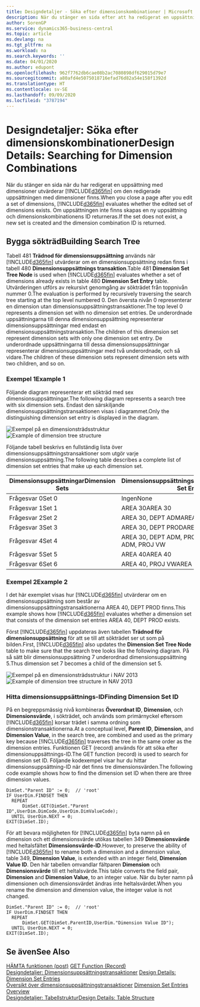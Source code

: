 ```yaml
---
title: Designdetaljer - Söka efter dimensionskombinationer | Microsoft Docs
description: När du stänger en sida efter att ha redigerat en uppsättning dimensioner utvärderar Business Central huruvida den redigerade uppsättningen dimensioner finns. Om uppsättningen inte finns skapas en ny uppsättning och dimensionskombinationens ID returneras.
author: SorenGP
ms.service: dynamics365-business-central
ms.topic: article
ms.devlang: na
ms.tgt_pltfrm: na
ms.workload: na
ms.search.keywords: ''
ms.date: 04/01/2020
ms.author: edupont
ms.openlocfilehash: 962f7762db6cae08b2ac7080898df629015d79e7
ms.sourcegitcommit: a80afd4e5075018716efad76d82a54e158f1392d
ms.translationtype: HT
ms.contentlocale: sv-SE
ms.lasthandoff: 09/09/2020
ms.locfileid: "3787194"
---
```

# <a name="design-details-searching-for-dimension-combinations"></a><span data-ttu-id="a0a47-104">Designdetaljer: Söka efter dimensionskombinationer</span><span class="sxs-lookup"><span data-stu-id="a0a47-104">Design Details: Searching for Dimension Combinations</span></span>
<span data-ttu-id="a0a47-105">När du stänger en sida när du har redigerat en uppsättning med dimensioner utvärderar [!INCLUDE[d365fin](includes/d365fin_md.md)] om den redigerade uppsättningen med dimensioner finns.</span><span class="sxs-lookup"><span data-stu-id="a0a47-105">When you close a page after you edit a set of dimensions, [!INCLUDE[d365fin](includes/d365fin_md.md)] evaluates whether the edited set of dimensions exists.</span></span> <span data-ttu-id="a0a47-106">Om uppsättningen inte finns skapas en ny uppsättning och dimensionskombinationens ID returneras.</span><span class="sxs-lookup"><span data-stu-id="a0a47-106">If the set does not exist, a new set is created and the dimension combination ID is returned.</span></span>  

## <a name="building-search-tree"></a><span data-ttu-id="a0a47-107">Bygga sökträd</span><span class="sxs-lookup"><span data-stu-id="a0a47-107">Building Search Tree</span></span>  
 <span data-ttu-id="a0a47-108">Tabell 481 **Trädnod för dimensionsuppsättning** används när [!INCLUDE[d365fin](includes/d365fin_md.md)] utvärderar om en dimensionsuppsättning redan finns i tabell 480 **Dimensionsuppsättnings transaktion**.</span><span class="sxs-lookup"><span data-stu-id="a0a47-108">Table 481 **Dimension Set Tree Node** is used when [!INCLUDE[d365fin](includes/d365fin_md.md)] evaluates whether a set of dimensions already exists in table 480 **Dimension Set Entry** table.</span></span> <span data-ttu-id="a0a47-109">Utvärderingen utförs av rekursivt genomgång av sökträdet från toppnivån nummer 0.</span><span class="sxs-lookup"><span data-stu-id="a0a47-109">The evaluation is performed by recursively traversing the search tree starting at the top level numbered 0.</span></span> <span data-ttu-id="a0a47-110">Den översta nivån 0 representerar en dimension utan dimensionsuppsättningstransaktioner.</span><span class="sxs-lookup"><span data-stu-id="a0a47-110">The top level 0 represents a dimension set with no dimension set entries.</span></span> <span data-ttu-id="a0a47-111">De underordnade uppsättningarna till denna dimensionsuppsättning representerar dimensionsuppsättningar med endast en dimensionsuppsättningstransaktion.</span><span class="sxs-lookup"><span data-stu-id="a0a47-111">The children of this dimension set represent dimension sets with only one dimension set entry.</span></span> <span data-ttu-id="a0a47-112">De underordnade uppsättningarna till dessa dimensionsuppsättningar representerar dimensionsuppsättningar med två underordnade, och så vidare.</span><span class="sxs-lookup"><span data-stu-id="a0a47-112">The children of these dimension sets represent dimension sets with two children, and so on.</span></span>  

### <a name="example-1"></a><span data-ttu-id="a0a47-113">Exempel 1</span><span class="sxs-lookup"><span data-stu-id="a0a47-113">Example 1</span></span>  
 <span data-ttu-id="a0a47-114">Följande diagram representerar ett sökträd med sex dimensionsuppsättningar.</span><span class="sxs-lookup"><span data-stu-id="a0a47-114">The following diagram represents a search tree with six dimension sets.</span></span> <span data-ttu-id="a0a47-115">Endast den särskiljande dimensionsuppsättningstransaktionen visas i diagrammet.</span><span class="sxs-lookup"><span data-stu-id="a0a47-115">Only the distinguishing dimension set entry is displayed in the diagram.</span></span>  

 <span data-ttu-id="a0a47-116">![Exempel på en dimensionsträdsstruktur](media/nav2013_dimension_tree.png "Exempel på en dimensionsträdsstruktur")</span><span class="sxs-lookup"><span data-stu-id="a0a47-116">![Example of dimension tree structure](media/nav2013_dimension_tree.png "Example of dimension tree structure")</span></span>  

 <span data-ttu-id="a0a47-117">Följande tabell beskrivs en fullständig lista över dimensionsuppsättningstransaktioner som utgör varje dimensionsuppsättning.</span><span class="sxs-lookup"><span data-stu-id="a0a47-117">The following table describes a complete list of dimension set entries that make up each dimension set.</span></span>  

|<span data-ttu-id="a0a47-118">Dimensionsuppsättningar</span><span class="sxs-lookup"><span data-stu-id="a0a47-118">Dimension Sets</span></span>|<span data-ttu-id="a0a47-119">Dimensionsuppsättningstransaktioner</span><span class="sxs-lookup"><span data-stu-id="a0a47-119">Dimension Set Entries</span></span>|  
|--------------------|---------------------------|  
|<span data-ttu-id="a0a47-120">Frågesvar 0</span><span class="sxs-lookup"><span data-stu-id="a0a47-120">Set 0</span></span>|<span data-ttu-id="a0a47-121">Ingen</span><span class="sxs-lookup"><span data-stu-id="a0a47-121">None</span></span>|  
|<span data-ttu-id="a0a47-122">Frågesvar 1</span><span class="sxs-lookup"><span data-stu-id="a0a47-122">Set 1</span></span>|<span data-ttu-id="a0a47-123">AREA 30</span><span class="sxs-lookup"><span data-stu-id="a0a47-123">AREA 30</span></span>|  
|<span data-ttu-id="a0a47-124">Frågesvar 2</span><span class="sxs-lookup"><span data-stu-id="a0a47-124">Set 2</span></span>|<span data-ttu-id="a0a47-125">AREA 30, DEPT ADM</span><span class="sxs-lookup"><span data-stu-id="a0a47-125">AREA 30, DEPT ADM</span></span>|  
|<span data-ttu-id="a0a47-126">Frågesvar 3</span><span class="sxs-lookup"><span data-stu-id="a0a47-126">Set 3</span></span>|<span data-ttu-id="a0a47-127">AREA 30, DEPT PROD</span><span class="sxs-lookup"><span data-stu-id="a0a47-127">AREA 30, DEPT PROD</span></span>|  
|<span data-ttu-id="a0a47-128">Frågesvar 4</span><span class="sxs-lookup"><span data-stu-id="a0a47-128">Set 4</span></span>|<span data-ttu-id="a0a47-129">AREA 30, DEPT ADM, PROJ VW</span><span class="sxs-lookup"><span data-stu-id="a0a47-129">AREA 30, DEPT ADM, PROJ VW</span></span>|  
|<span data-ttu-id="a0a47-130">Frågesvar 5</span><span class="sxs-lookup"><span data-stu-id="a0a47-130">Set 5</span></span>|<span data-ttu-id="a0a47-131">AREA 40</span><span class="sxs-lookup"><span data-stu-id="a0a47-131">AREA 40</span></span>|  
|<span data-ttu-id="a0a47-132">Frågesvar 6</span><span class="sxs-lookup"><span data-stu-id="a0a47-132">Set 6</span></span>|<span data-ttu-id="a0a47-133">AREA 40, PROJ VW</span><span class="sxs-lookup"><span data-stu-id="a0a47-133">AREA 40, PROJ VW</span></span>|  

### <a name="example-2"></a><span data-ttu-id="a0a47-134">Exempel 2</span><span class="sxs-lookup"><span data-stu-id="a0a47-134">Example 2</span></span>  
 <span data-ttu-id="a0a47-135">I det här exemplet visas hur [!INCLUDE[d365fin](includes/d365fin_md.md)] utvärderar om en dimensionsuppsättning som består av dimensionsuppsättningstransaktionerna AREA 40, DEPT PROD finns.</span><span class="sxs-lookup"><span data-stu-id="a0a47-135">This example shows how [!INCLUDE[d365fin](includes/d365fin_md.md)] evaluates whether a dimension set that consists of the dimension set entries AREA 40, DEPT PROD exists.</span></span>  

 <span data-ttu-id="a0a47-136">Först [!INCLUDE[d365fin](includes/d365fin_md.md)] uppdateras även tabellen **Trädnod för dimensionsuppsättning** för att se till att sökträdet ser ut som på bilden.</span><span class="sxs-lookup"><span data-stu-id="a0a47-136">First, [!INCLUDE[d365fin](includes/d365fin_md.md)] also updates the **Dimension Set Tree Node** table to make sure that the search tree looks like the following diagram.</span></span> <span data-ttu-id="a0a47-137">På så sätt blir dimensionsuppsättning 7 underordnad dimensionsuppsättning 5.</span><span class="sxs-lookup"><span data-stu-id="a0a47-137">Thus dimension set 7 becomes a child of the dimension set 5.</span></span>  

 <span data-ttu-id="a0a47-138">![Exempel på en dimensionsträdsstruktur i NAV 2013](media/nav2013_dimension_tree_example2.png "Exempel på en dimensionsträdsstruktur i NAV 2013")</span><span class="sxs-lookup"><span data-stu-id="a0a47-138">![Example of dimension tree structure in NAV 2013](media/nav2013_dimension_tree_example2.png "Example of dimension tree structure in NAV 2013")</span></span>  

### <a name="finding-dimension-set-id"></a><span data-ttu-id="a0a47-139">Hitta dimensionsuppsättnings-ID</span><span class="sxs-lookup"><span data-stu-id="a0a47-139">Finding Dimension Set ID</span></span>  
 <span data-ttu-id="a0a47-140">På en begreppsmässig nivå kombineras **Överordnat ID**, **Dimension**, och **Dimensionsvärde**,  i sökträdet, och används som primärnyckel eftersom [!INCLUDE[d365fin](includes/d365fin_md.md)] korsar trädet i samma ordning som dimensionstransaktionerna.</span><span class="sxs-lookup"><span data-stu-id="a0a47-140">At a conceptual level, **Parent ID**, **Dimension**, and **Dimension Value**, in the search tree, are combined and used as the primary key because [!INCLUDE[d365fin](includes/d365fin_md.md)] traverses the tree in the same order as the dimension entries.</span></span> <span data-ttu-id="a0a47-141">Funktionen GET (record) används för att söka efter dimensionuppsättnings-ID.</span><span class="sxs-lookup"><span data-stu-id="a0a47-141">The GET function (record) is used to search for dimension set ID.</span></span> <span data-ttu-id="a0a47-142">Följande kodexempel visar hur du hittar dimensionsuppsättning-ID när det finns tre dimensionsvärden.</span><span class="sxs-lookup"><span data-stu-id="a0a47-142">The following code example shows how to find the dimension set ID when there are three dimension values.</span></span>  

```  
DimSet."Parent ID" := 0;  // 'root'  
IF UserDim.FINDSET THEN  
  REPEAT  
      DimSet.GET(DimSet."Parent ID",UserDim.DimCode,UserDim.DimValueCode);  
  UNTIL UserDim.NEXT = 0;  
EXIT(DimSet.ID);  

```  

<span data-ttu-id="a0a47-143">För att bevara möjligheten för [!INCLUDE[d365fin](includes/d365fin_md.md)] byta namn på en dimension och ett dimensionsvärde utökas tabellen 349 **Dimensionsvärde** med heltalsfältet **Dimensionsvärde-ID**.</span><span class="sxs-lookup"><span data-stu-id="a0a47-143">However, to preserve the ability of [!INCLUDE[d365fin](includes/d365fin_md.md)] to rename both a dimension and a dimension value, table 349, **Dimension Value**, is extended with an integer field, **Dimension Value ID**.</span></span> <span data-ttu-id="a0a47-144">Den här tabellen omvandlar fältparen **Dimension** och **Dimensionsvärde** till ett heltalsvärde.</span><span class="sxs-lookup"><span data-stu-id="a0a47-144">This table converts the field pair, **Dimension** and **Dimension Value**, to an integer value.</span></span> <span data-ttu-id="a0a47-145">När du byter namn på dimensionen och dimensionsvärdet ändras inte heltalsvärdet.</span><span class="sxs-lookup"><span data-stu-id="a0a47-145">When you rename the dimension and dimension value, the integer value is not changed.</span></span>  

```  
DimSet."Parent ID" := 0;  // 'root'  
IF UserDim.FINDSET THEN  
  REPEAT  
      DimSet.GET(DimSet.ParentID,UserDim."Dimension Value ID");  
  UNTIL UserDim.NEXT = 0;  
EXIT(DimSet.ID);  

```  

## <a name="see-also"></a><span data-ttu-id="a0a47-146">Se även</span><span class="sxs-lookup"><span data-stu-id="a0a47-146">See Also</span></span>  
 <span data-ttu-id="a0a47-147">[HÄMTA funktionen (post)](/dynamics-nav/GET-Function--Record-)  </span><span class="sxs-lookup"><span data-stu-id="a0a47-147">[GET Function (Record)](/dynamics-nav/GET-Function--Record-)  </span></span>  
 <span data-ttu-id="a0a47-148">[Designdetaljer: Dimensionsuppsättningstransaktioner](design-details-dimension-set-entries.md) </span><span class="sxs-lookup"><span data-stu-id="a0a47-148">[Design Details: Dimension Set Entries](design-details-dimension-set-entries.md) </span></span>  
 <span data-ttu-id="a0a47-149">[Översikt över dimensionsuppsättningstransaktioner](design-details-dimension-set-entries-overview.md) </span><span class="sxs-lookup"><span data-stu-id="a0a47-149">[Dimension Set Entries Overview](design-details-dimension-set-entries-overview.md) </span></span>  
 [<span data-ttu-id="a0a47-150">Designdetaljer: Tabellstruktur</span><span class="sxs-lookup"><span data-stu-id="a0a47-150">Design Details: Table Structure</span></span>](design-details-table-structure.md)   
 
